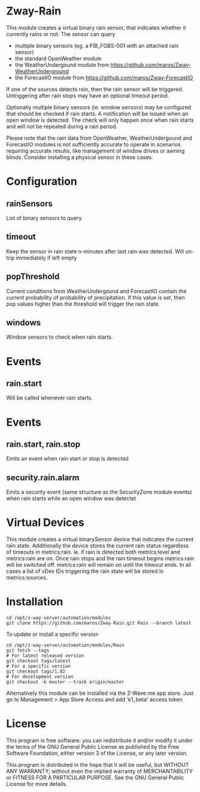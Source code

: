 # Zway-Rain

This module creates a virtual binary rain sensor, that indicates whether it 
currently rains or not. The sensor can query 

* multiple binary sensors (eg. a FIB_FGBS-001 with an attached rain sensor)
* the standard OpenWeather module
* the WeatherUndergound module from https://github.com/maros/Zway-WeatherUnderground
* the ForecastIO module from https://github.com/maros/Zway-ForecastIO

If one of the sources detects rain, then the rain sensor will be triggered.
Untriggering after rain stops may have an optional timeout period.

Optionally multiple binary sensors (ie. window sensors) may be configured
that should be checked if rain starts. A notification will be issued when
an open window is detected. The check will only happen once when rain starts
and will not be repeated during a rain period.

Please note that the rain data from OpenWeather, WeatherUndergound and
ForecastIO modules is not sufficiently accurate to operate in scenarios 
requiring accurate results, like management of window drives or awning blinds. 
Consider installing a physical sensor in these cases.

# Configuration

## rainSensors

List of binary sensors to query.

## timeout

Keep the sensor in rain state n-minutes after last rain was detected. Will
un-trip immediately if left empty

## popThreshold

Current conditions from WeatherUndergound and ForecastIO contain the current 
probability of probability of precipitation. If this value is set, then pop 
values higher than the threshold will trigger the rain state.

## windows

Window sensors to check when rain starts.

# Events

## rain.start

Will be called whenever rain starts.

# Events

## rain.start, rain.stop

Emits an event when rain start or stop is detected

## security.rain.alarm

Emits a security event (same structure as the SecurityZone module events)
when rain starts while an open window was detectet

# Virtual Devices

This module creates a virtual binarySensor device that indicates the current
rain state. Additionally the device stores the current rain status
regardless of timeouts in metrics:rain. ie. if rain is detected both 
metrics:level and metrics:rain are on. Once rain stops and the rain timeout
begins metrics:rain will be switched off. metrics:rain will remain on until
the timeout ends. In all cases a list of vDev IDs triggering the rain state
will be stored in metrics:sources.

# Installation

```shell
cd /opt/z-way-server/automation/modules
git clone https://github.com/maros/Zway-Rain.git Rain --branch latest
```

To update or install a specific version
```shell
cd /opt/z-way-server/automation/modules/Rain
git fetch --tags
# For latest released version
git checkout tags/latest
# For a specific version
git checkout tags/1.02
# For development version
git checkout -b master --track origin/master
```

Alternatively this module can be installed via the Z-Wave.me app store. Just
go to Management > App Store Access and add 'k1_beta' access token.

# License

This program is free software: you can redistribute it and/or modify
it under the terms of the GNU General Public License as published by
the Free Software Foundation, either version 3 of the License, or any 
later version.

This program is distributed in the hope that it will be useful,
but WITHOUT ANY WARRANTY; without even the implied warranty of
MERCHANTABILITY or FITNESS FOR A PARTICULAR PURPOSE. See the
GNU General Public License for more details.
